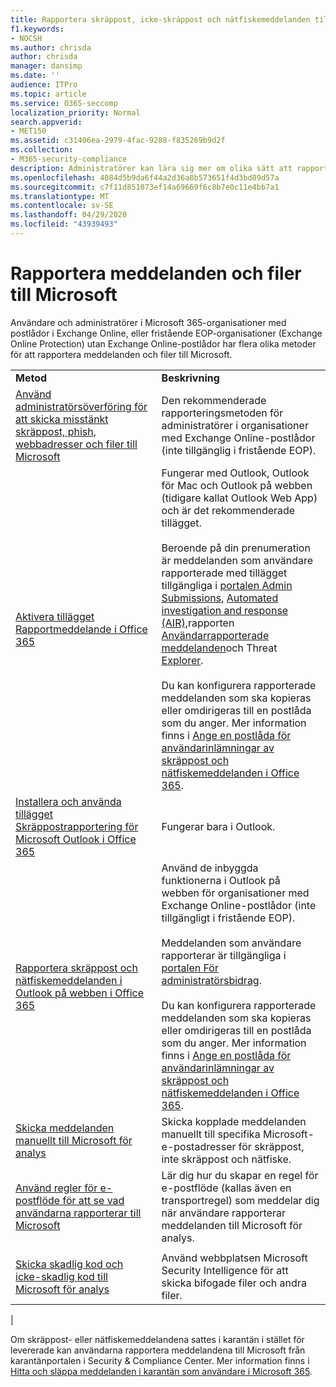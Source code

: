 ```yaml
---
title: Rapportera skräppost, icke-skräppost och nätfiskemeddelanden till Microsoft
f1.keywords:
- NOCSH
ms.author: chrisda
author: chrisda
manager: dansimp
ms.date: ''
audience: ITPro
ms.topic: article
ms.service: O365-seccomp
localization_priority: Normal
search.appverid:
- MET150
ms.assetid: c31406ea-2979-4fac-9288-f835269b9d2f
ms.collection:
- M365-security-compliance
description: Administratörer kan lära sig mer om olika sätt att rapportera bra och dåliga meddelanden till Microsoft.
ms.openlocfilehash: 4084d5b9da6f44a2d36a8b573651f4d3bd89d57a
ms.sourcegitcommit: c7f11d851073ef14a69669f6c8b7e0c11e4bb7a1
ms.translationtype: MT
ms.contentlocale: sv-SE
ms.lasthandoff: 04/29/2020
ms.locfileid: "43939493"
---
```

# <a name="report-messages-and-files-to-microsoft"></a>Rapportera meddelanden och filer till Microsoft

Användare och administratörer i Microsoft 365-organisationer med postlådor i Exchange Online, eller fristående EOP-organisationer (Exchange Online Protection) utan Exchange Online-postlådor har flera olika metoder för att rapportera meddelanden och filer till Microsoft.

|||
|---|---|
|**Metod**|**Beskrivning**|
|[Använd administratörsöverföring för att skicka misstänkt skräppost, phish, webbadresser och filer till Microsoft](admin-submission.md)|Den rekommenderade rapporteringsmetoden för administratörer i organisationer med Exchange Online-postlådor (inte tillgänglig i fristående EOP).|
|[Aktivera tillägget Rapportmeddelande i Office 365](enable-the-report-message-add-in.md)|Fungerar med Outlook, Outlook för Mac och Outlook på webben (tidigare kallat Outlook Web App) och är det rekommenderade tillägget. <br/><br/> Beroende på din prenumeration är meddelanden som användare rapporterade med tillägget tillgängliga i [portalen Admin Submissions,](admin-submission.md) [Automated investigation and response (AIR),](air-view-investigation-results.md)rapporten [Användarrapporterade meddelanden](view-email-security-reports.md#user-reported-messages-report)och Threat [Explorer](threat-explorer-views.md#email--submissions). <br/><br/> Du kan konfigurera rapporterade meddelanden som ska kopieras eller omdirigeras till en postlåda som du anger. Mer information finns i [Ange en postlåda för användarinlämningar av skräppost och nätfiskemeddelanden i Office 365](user-submission.md).|
|[Installera och använda tillägget Skräppostrapportering för Microsoft Outlook i Office 365](junk-email-reporting-add-in-for-microsoft-outlook.md)|Fungerar bara i Outlook.|
|[Rapportera skräppost och nätfiskemeddelanden i Outlook på webben i Office 365](report-junk-email-and-phishing-scams-in-outlook-on-the-web-eop.md)|Använd de inbyggda funktionerna i Outlook på webben för organisationer med Exchange Online-postlådor (inte tillgängligt i fristående EOP). <br/><br/> Meddelanden som användare rapporterar är tillgängliga i [portalen För administratörsbidrag](admin-submission.md). <br/><br/> Du kan konfigurera rapporterade meddelanden som ska kopieras eller omdirigeras till en postlåda som du anger. Mer information finns i [Ange en postlåda för användarinlämningar av skräppost och nätfiskemeddelanden i Office 365](user-submission.md).|
|[Skicka meddelanden manuellt till Microsoft för analys](submit-spam-non-spam-and-phishing-scam-messages-to-microsoft-for-analysis.md)|Skicka kopplade meddelanden manuellt till specifika Microsoft-e-postadresser för skräppost, inte skräppost och nätfiske.|
|[Använd regler för e-postflöde för att se vad användarna rapporterar till Microsoft](use-mail-flow-rules-to-see-what-your-users-are-reporting-to-microsoft.md)|Lär dig hur du skapar en regel för e-postflöde (kallas även en transportregel) som meddelar dig när användare rapporterar meddelanden till Microsoft för analys.|
|||
|[Skicka skadlig kod och icke-skadlig kod till Microsoft för analys](submitting-malware-and-non-malware-to-microsoft-for-analysis.md)|Använd webbplatsen Microsoft Security Intelligence för att skicka bifogade filer och andra filer.|
|

Om skräppost- eller nätfiskemeddelandena sattes i karantän i stället för levererade kan användarna rapportera meddelandena till Microsoft från karantänportalen i Security & Compliance Center. Mer information finns i [Hitta och släppa meddelanden i karantän som användare i Microsoft 365](find-and-release-quarantined-messages-as-a-user.md).

